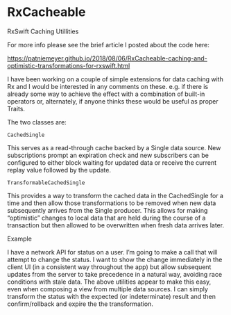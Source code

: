 # RxCacheable
RxSwift Caching Utillities

For more info please see the brief article I posted about the code here:

https://patniemeyer.github.io/2018/08/06/RxCacheable-caching-and-optimistic-transformations-for-rxswift.html

I have been working on a couple of simple extensions for data caching with Rx and I would be interested in any comments on these.  e.g. if there is already some way to achieve the effect with a combination of built-in operators or, alternately, if anyone thinks these would be useful as proper Traits.

The two classes are:

`CachedSingle`

This serves as a read-through cache backed by a Single data source.  New subscriptions prompt an expiration check and new subscribers can be configured to either block waiting for updated data or receive the current replay value followed by the update.

`TransformableCachedSingle`

This provides a way to transform the cached data in the CachedSingle for a time and then allow those transformations to be removed when new data subsequently arrives from the Single producer.  This allows for making “optimistic” changes to local data that are held during the course of a transaction but then allowed to be overwritten when fresh data arrives later.

Example

I have a network API for status on a user.  I’m going to make a call that will attempt to change the status.  I want to show the change immediately in the client UI (in a consistent way throughout the app) but allow subsequent updates from the server to take precedence in a natural way, avoiding race conditions with stale data.   The above utilities appear to make this easy, even when composing a view from multiple data sources.  I can simply transform the status with the expected (or indeterminate) result and then confirm/rollback and expire the the transformation.


